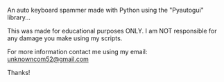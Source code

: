 An auto keyboard spammer made with Python using the "Pyautogui" library...

This was made for educational purposes ONLY. I am NOT responsible for any damage you make using my scripts.

For more information contact me using my email: unknowncom52@gmail.com 

Thanks!
